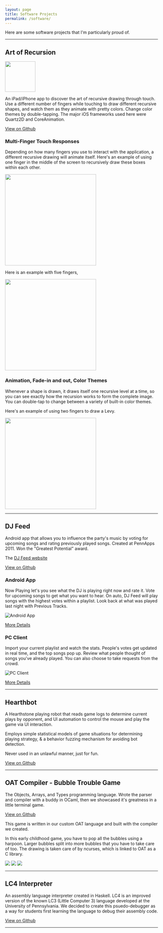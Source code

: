 ```yaml
---
layout: page
title: Software Projects
permalink: /software/
---
```


Here are some software projects that I'm particularly proud of.

---

## Art of Recursion

<img src="AORArtwork.png" width="100">

An iPad/iPhone app to discover the art of recursive drawing through
touch. Use a different number of fingers while touching to draw
different recursive shapes, and watch them as they animate with pretty
colors. Change color themes by double-tapping. The major iOS
frameworks used here were Quartz2D and CoreAnimation.

[View on Github](https://github.com/ayanonagon/recursionapp)

### Multi-Finger Touch Responses

Depending on how many fingers you use to interact with the
application, a different recursive drawing will animate itself. Here's
an example of using one finger in the middle of the screen to
recursively draw these boxes within each other.

<img src="AORLine.png" width="300">

Here is an example with five fingers,

<img src="AORPentaflake.jpg" width="300">

### Animation, Fade-in and out, Color Themes

Whenever a shape is drawn, it draws itself one recursive level at a
time, so you can see exactly how the recursion works to form the
complete image. You can double-tap to change between a variety of
built-in color themes.

Here's an example of using two fingers to draw a Levy.

<img src="AORLevy.png" width="300">

---

## DJ Feed

Android app that allows you to influence the party's music by voting
for upcoming songs and rating previously played songs. Created at
PennApps 2011. Won the "Greatest Potential" award.

The [DJ Feed website](djfeed)

[View on Github](https://github.com/emish/DJFeed)

### Android App

Now Playing let's you see what the DJ is playing right now and rate
it. Vote for upcoming songs to get what you want to hear. On auto, DJ
Feed will play songs with the highest votes within a playlist. Look
back at what was played last night with Previous Tracks.

![Android App](djfeed/imgs/now_playing.png)

[More Details](djfeed)

### PC Client

Import your current playlist and watch the stats. People's votes get
updated in real time, and the top songs pop up. Review what people
thought of songs you've already played. You can also choose to take
requests from the crowd.

![PC Client](djfeed/imgs/playlist.png)

[More Details](djfeed)

---

## Hearthbot

A Hearthstone playing robot that reads game logs to determine current
plays by opponent, and UI automation to control the mouse and play the
game via UI interaction.

Employs simple statistical models of game situations for determining
playing strategy, & a behavior fuzzing mechanism for avoiding bot
detection.

Never used in an unlawful manner, just for fun.

[View on Github](https://github.com/emish/hearthbot)

---

## OAT Compiler - Bubble Trouble Game

The Objects, Arrays, and Types programming language. Wrote the parser
and compiler with a buddy in OCaml, then we showcased it's greatness
in a little terminal game.

[View on Github](https://github.com/emish/Bubble-Trouble)

This game is written in our custom OAT language and built with the
compiler we created. 

In this early childhood game, you have to pop all the bubbles using a
harpoon. Larger bubbles split into more bubbles that you have to take
care of too. The drawing is taken care of by ncurses, which is linked
to OAT as a C library.

![](bubble_start.jpg)
![](bubble_all.jpg)
![](bubble_stage.jpg)

---

## LC4 Interpreter

An assembly language interpreter created in Haskell. LC4 is an
improved version of the known LC3 (Little Computer 3) language
developed at the University of Pennsylvania. We decided to create this
psuedo-debugger as a way for students first learning the language to
debug their assembly code.

[View on Github](https://github.com/emish/lc4sim)

---
